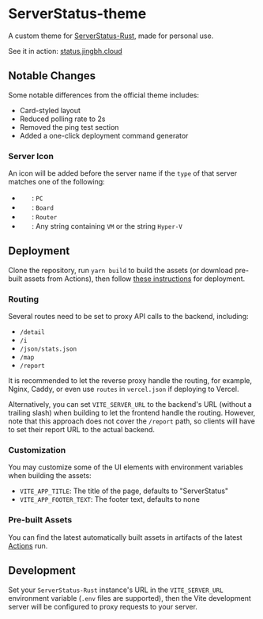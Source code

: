 # ServerStatus-theme

A custom theme for [ServerStatus-Rust](https://github.com/zdz/ServerStatus-Rust), made for personal use.

See it in action: [status.jingbh.cloud](https://status.jingbh.cloud)

## Notable Changes

Some notable differences from the official theme includes:

- Card-styled layout
- Reduced polling rate to 2s
- Removed the ping test section
- Added a one-click deployment command generator

### Server Icon

An icon will be added before the server name if the `type` of that server matches one of the following:

- <img src="https://github.com/twbs/icons/raw/main/icons/display.svg" width="24" height="16">: `PC`
- <img src="https://github.com/twbs/icons/raw/main/icons/motherboard.svg" width="24" height="16">: `Board`
- <img src="https://github.com/twbs/icons/raw/main/icons/router.svg" width="24" height="16">: `Router`
- <img src="https://github.com/twbs/icons/raw/main/icons/hdd-network.svg" width="24" height="16">: Any string containing `VM` or the string `Hyper-V`

## Deployment

Clone the repository, run `yarn build` to build the assets (or download pre-built assets from Actions), then follow [these instructions](https://github.com/zdz/ServerStatus-Rust/discussions/37) for deployment.

### Routing

Several routes need to be set to proxy API calls to the backend, including:

- `/detail`
- `/i`
- `/json/stats.json`
- `/map`
- `/report`

It is recommended to let the reverse proxy handle the routing, for example, Nginx, Caddy, or even use `routes` in `vercel.json` if deploying to Vercel.

Alternatively, you can set `VITE_SERVER_URL` to the backend's URL (without a trailing slash) when building to let the frontend handle the routing. However, note that this approach does not cover the `/report` path, so clients will have to set their report URL to the actual backend.

### Customization

You may customize some of the UI elements with environment variables when building the assets:

- `VITE_APP_TITLE`: The title of the page, defaults to "ServerStatus"
- `VITE_APP_FOOTER_TEXT`: The footer text, defaults to none

### Pre-built Assets

You can find the latest automatically built assets in artifacts of the latest [Actions](https://github.com/JingBh/ServerStatus-theme/actions/workflows/assets.yml) run.

## Development

Set your `ServerStatus-Rust` instance's URL in the `VITE_SERVER_URL` environment variable (`.env` files are supported), then the Vite development server will be configured to proxy requests to your server.

